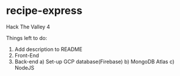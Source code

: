# recipe-express
Hack The Valley 4

Things left to do:
1. Add description to README
2. Front-End
3. Back-end
   a) Set-up GCP database(Firebase)
   b) MongoDB Atlas
   c) NodeJS

